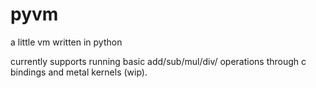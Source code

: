 # pyvm

a little vm written in python

currently supports running basic add/sub/mul/div/ operations through c bindings and metal kernels (wip).